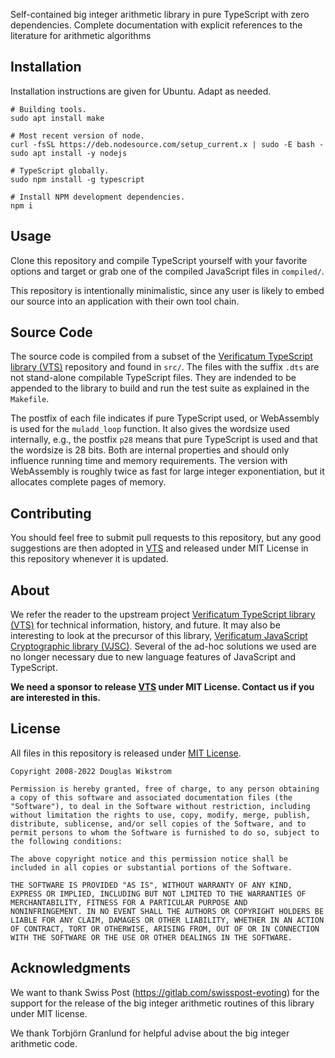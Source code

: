 
Self-contained big integer arithmetic library in pure TypeScript with
zero dependencies. Complete documentation with explicit references to
the literature for arithmetic algorithms

## Installation

Installation instructions are given for Ubuntu. Adapt as needed.

```
# Building tools.
sudo apt install make

# Most recent version of node.
curl -fsSL https://deb.nodesource.com/setup_current.x | sudo -E bash -
sudo apt install -y nodejs

# TypeScript globally.
sudo npm install -g typescript

# Install NPM development dependencies.
npm i

```

## Usage

Clone this repository and compile TypeScript yourself with your
favorite options and target or grab one of the compiled JavaScript
files in `compiled/`.

This repository is intentionally minimalistic, since any user is
likely to embed our source into an application with their own tool
chain.

## Source Code

The source code is compiled from a subset of the [Verificatum
TypeScript library
(VTS)](https://github.com/verificatum/verificatum-vts) repository and
found in `src/`. The files with the suffix `.dts` are not stand-alone
compilable TypeScript files. They are indended to be appended to the
library to build and run the test suite as explained in the
`Makefile`.

The postfix of each file indicates if pure TypeScript used, or
WebAssembly is used for the `muladd_loop` function. It also gives the
wordsize used internally, e.g., the postfix `p28` means that pure
TypeScript is used and that the wordsize is 28 bits. Both are internal
properties and should only influence running time and memory
requirements. The version with WebAssembly is roughly twice as fast
for large integer exponentiation, but it allocates complete pages of
memory.

## Contributing

You should feel free to submit pull requests to this repository, but
any good suggestions are then adopted in
[VTS](https://github.com/verificatum/verificatum-vts) and released
under MIT License in this repository whenever it is updated.

## About

We refer the reader to the upstream project [Verificatum TypeScript
library (VTS)](https://github.com/verificatum/verificatum-vts) for
technical information, history, and future. It may also be interesting
to look at the precursor of this library, [Verificatum JavaScript
Cryptographic library
(VJSC)](https://github.com/verificatum/verificatum-vjsc). Several of
the ad-hoc solutions we used are no longer necessary due to new
language features of JavaScript and TypeScript.

**We need a sponsor to release
[VTS](https://github.com/verificatum/verificatum-vts) under MIT
License. Contact us if you are interested in this.**

## License

All files in this repository is released under [MIT
License](https://mit-license.org).

```
Copyright 2008-2022 Douglas Wikstrom

Permission is hereby granted, free of charge, to any person obtaining
a copy of this software and associated documentation files (the
"Software"), to deal in the Software without restriction, including
without limitation the rights to use, copy, modify, merge, publish,
distribute, sublicense, and/or sell copies of the Software, and to
permit persons to whom the Software is furnished to do so, subject to
the following conditions:

The above copyright notice and this permission notice shall be
included in all copies or substantial portions of the Software.

THE SOFTWARE IS PROVIDED "AS IS", WITHOUT WARRANTY OF ANY KIND,
EXPRESS OR IMPLIED, INCLUDING BUT NOT LIMITED TO THE WARRANTIES OF
MERCHANTABILITY, FITNESS FOR A PARTICULAR PURPOSE AND
NONINFRINGEMENT. IN NO EVENT SHALL THE AUTHORS OR COPYRIGHT HOLDERS BE
LIABLE FOR ANY CLAIM, DAMAGES OR OTHER LIABILITY, WHETHER IN AN ACTION
OF CONTRACT, TORT OR OTHERWISE, ARISING FROM, OUT OF OR IN CONNECTION
WITH THE SOFTWARE OR THE USE OR OTHER DEALINGS IN THE SOFTWARE.
```

## Acknowledgments

We want to thank Swiss Post (https://gitlab.com/swisspost-evoting) for
the support for the release of the big integer arithmetic routines of
this library under MIT license.

We thank Torbjörn Granlund for helpful advise about the big integer
arithmetic code.
